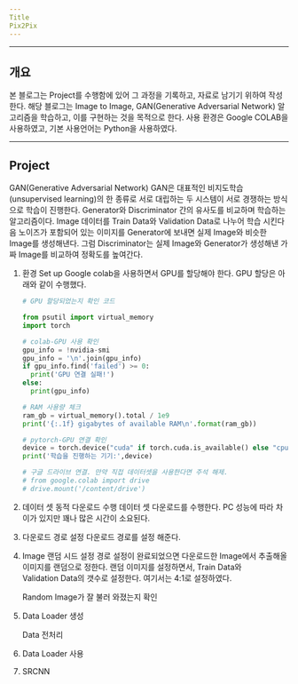 ```yaml
---
Title
Pix2Pix
---
```

---
개요
---
본 블로그는 Project를 수행함에 있어 그 과정을 기록하고, 자료로 남기기 위하여 작성한다. 해당 블로그는 Image to Image, GAN(Generative Adversarial Network) 알고리즘을 학습하고, 이를 구현하는 것을 목적으로 한다. 사용 환경은 Google COLAB을 사용하였고, 기본 사용언어는 Python을 사용하였다.

---
Project
---
GAN(Generative Adversarial Network)
GAN은 대표적인 비지도학습(unsupervised learning)의 한 종류로 서로 대립하는 두 시스템이 서로 경쟁하는 방식으로 학습이 진행한다. Generator와 Discriminator 간의 유사도를 비교하며 학습하는 알고리즘이다. Image 데이터를 Train Data와 Validation Data로 나누어 학습 시킨다음 노이즈가 포함되어 있는 이미지를 Generator에 보내면 실제 Image와 비슷한 Image를 생성해낸다. 그럼 Discriminator는 실제 Image와 Generator가 생성해낸 가짜 Image를 비교하여 정확도를 높여간다.

 1. 환경 Set up
    Google colab을 사용하면서 GPU를 할당해야 한다. GPU 할당은 아래와 같이 수행했다.
    ```python
    # GPU 할당되었는지 확인 코드

    from psutil import virtual_memory
    import torch

    # colab-GPU 사용 확인
    gpu_info = !nvidia-smi
    gpu_info = '\n'.join(gpu_info)
    if gpu_info.find('failed') >= 0:
      print('GPU 연결 실패!')
    else:
      print(gpu_info)

    # RAM 사용량 체크
    ram_gb = virtual_memory().total / 1e9
    print('{:.1f} gigabytes of available RAM\n'.format(ram_gb))

    # pytorch-GPU 연결 확인
    device = torch.device("cuda" if torch.cuda.is_available() else "cpu")
    print('학습을 진행하는 기기:',device)

    # 구글 드라이브 연결. 만약 직접 데이터셋을 사용한다면 주석 해제.
    # from google.colab import drive
    # drive.mount('/content/drive')
    ```
    
 2. 데이터 셋 동적 다운로드 수행
    데이터 셋 다운로드를 수행한다. PC 성능에 따라 차이가 있지만 꽤나 많은 시간이 소요된다.
    <script src="https://gist.github.com/Programnewb/f9fa7b1d821336f2490c2c656009a384.js"></script>
 3. 다운로드 경로 설정
    다운로드 경로를 설정 해준다.
    <script src="https://gist.github.com/Programnewb/971648a1ddb7449feb6c40ac6032119d.js"></script>
 4. Image 랜덤 시드 설정
    경로 설정이 완료되었으면 다운로드한 Image에서 추출해올 이미지를 랜덤으로 정한다. 랜덤 이미지를 설정하면서, Train Data와    
    Validation Data의 갯수로 설정한다. 여기서는 4:1로 설정하였다.
    <script src="https://gist.github.com/Programnewb/c7843007eea89c75a0d2bda46ee8efb9.js"></script>
    Random Image가 잘 불러 와졌는지 확인
    <script src="https://gist.github.com/Programnewb/eeb8d07d501b41f176c3b637129ee432.js"></script>
 5. Data Loader 생성
    <script src="https://gist.github.com/Programnewb/5ed5df9723b508a209d43eb365ee6ca4.js"></script>
    Data 전처리
    <script src="https://gist.github.com/Programnewb/7ef6c710b5afb44fe1ff48bec368fb51.js"></script>
 6. Data Loader 사용
    <script src="https://gist.github.com/Programnewb/aaf3757ae20cd44c258cc37342b9f861.js"></script>
 7. SRCNN
    <script src="https://gist.github.com/Programnewb/cb532949f9b9acc9a84f4d4a7f0c50b9.js"></script>
